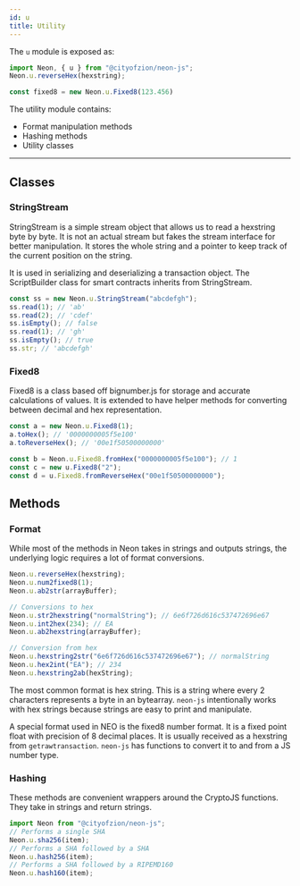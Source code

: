 ```yaml
---
id: u
title: Utility
---
```


The `u` module is exposed as:

```js
import Neon, { u } from "@cityofzion/neon-js";
Neon.u.reverseHex(hexstring);

const fixed8 = new Neon.u.Fixed8(123.456)
```

The utility module contains:

- Format manipulation methods
- Hashing methods
- Utility classes

---

## Classes

### StringStream

StringStream is a simple stream object that allows us to read a hexstring byte by byte. It is not an actual stream but fakes the stream interface for better manipulation. It stores the whole string and a pointer to keep track of the current position on the string.

It is used in serializing and deserializing a transaction object. The ScriptBuilder class for smart contracts inherits from StringStream.

```js
const ss = new Neon.u.StringStream("abcdefgh");
ss.read(1); // 'ab'
ss.read(2); // 'cdef'
ss.isEmpty(); // false
ss.read(1); // 'gh'
ss.isEmpty(); // true
ss.str; // 'abcdefgh'
```

### Fixed8

Fixed8 is a class based off bignumber.js for storage and accurate calculations of values. It is extended to have helper methods for converting between decimal and hex representation.

```js
const a = new Neon.u.Fixed8(1);
a.toHex(); // '0000000005f5e100'
a.toReverseHex(); // '00e1f50500000000'

const b = Neon.u.Fixed8.fromHex("0000000005f5e100"); // 1
const c = new u.Fixed8("2");
const d = u.Fixed8.fromReverseHex("00e1f50500000000");
```

## Methods

### Format

While most of the methods in Neon takes in strings and outputs strings, the underlying logic requires a lot of format conversions.

```js
Neon.u.reverseHex(hexstring);
Neon.u.num2fixed8(1);
Neon.u.ab2str(arrayBuffer);

// Conversions to hex
Neon.u.str2hexstring("normalString"); // 6e6f726d616c537472696e67
Neon.u.int2hex(234); // EA
Neon.u.ab2hexstring(arrayBuffer);

// Conversion from hex
Neon.u.hexstring2str("6e6f726d616c537472696e67"); // normalString
Neon.u.hex2int("EA"); // 234
Neon.u.hexstring2ab(hexString);
```

The most common format is hex string. This is a string where every 2 characters represents a byte in an bytearray. `neon-js` intentionally works with hex strings because strings are easy to print and manipulate.

A special format used in NEO is the fixed8 number format. It is a fixed point float with precision of 8 decimal places. It is usually received as a hexstring from `getrawtransaction`. `neon-js` has functions to convert it to and from a JS number type.

### Hashing

These methods are convenient wrappers around the CryptoJS functions. They take in strings and return strings.

```js
import Neon from "@cityofzion/neon-js";
// Performs a single SHA
Neon.u.sha256(item);
// Performs a SHA followed by a SHA
Neon.u.hash256(item);
// Performs a SHA followed by a RIPEMD160
Neon.u.hash160(item);
```

